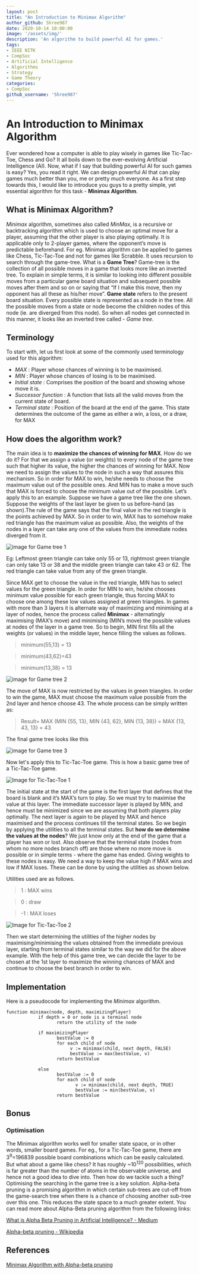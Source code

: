 ```yaml
---
layout: post
title: "An Introduction to Minimax Algorithm"
author_github: Shree987
date: 2020-10-14 10:00:00
image: '/assets/img/'
description: 'An algorithm to build powerful AI for games.'
tags:
- IEEE NITK
- CompSoc
- Artificial Intelligence
- Algorithms
- Strategy
- Game Theory
categories:
- CompSoc
github_username: 'Shree987'
---
```

# An Introduction to Minimax Algorithm
Ever wondered how a computer is able to play wisely in games like Tic-Tac-Toe, Chess and Go? It all boils down to the ever-evolving Artificial Intelligence (AI). Now, what if I say that building powerful AI for such games is easy? Yes, you read it right. We can design powerful AI that can play games much better than you, me or pretty much everyone. As a first step towards this, I would like to introduce you guys to a pretty simple, yet essential algorithm for this task - **Minimax Algorithm**.

## What is Minimax Algorithm?
*Minimax* algorithm, sometimes also called *MinMax*, is a recursive or backtracking algorithm which is used to choose an optimal move for a player, assuming that the other player is also playing optimally. It is applicable only to 2-player games, where the opponent’s move is predictable beforehand. For eg. Minimax algorithm can be applied to games like Chess, Tic-Tac-Toe and not for games like Scrabble. It uses recursion to search through the game-tree. 
What is a **Game Tree**? Game-tree is the collection of all possible moves in a game that looks more like an inverted tree. To explain in simple terms, it is similar to looking into different possible moves from a particular game board situation and subsequent possible moves after them and so on or saying that “If I make this move, then my opponent has all these as his/her move”. **Game state** refers to the present board situation. Every possible state is represented as a node in the tree. All the possible moves from a state or node become the children nodes of this node (ie. are diverged from this node). So when all nodes get connected in this manner, it looks like an inverted tree called - *Game tree*. 

## Terminology
To start with, let us first look at some of the commonly used terminology used for this algorithm:
* *MAX* : Player whose chances of winning is to be maximised.
* *MIN* : Player whose chances of losing is to be maximised.
* *Initial state* : Comprises the position of the board and showing whose move it is.
* *Successor function* : A function that lists all the valid moves from the current state of board.
* *Terminal state* : Position of the board at the end of the game. This state determines the outcome of the game as either a win, a loss, or a draw, for MAX

## How does the algorithm work?
The main idea is to **maximize the chances of winning for MAX**. How do we do it? For that we assign a value (or weights) to every node of the game tree such that higher its value, the higher the chances of winning for MAX. Now we need to assign the values to the node in such a way that assures this mechanism. So in order for MAX to win, he/she needs to choose the maximum value out of the possible ones. And MIN has to make a move such that MAX is forced to choose the minimum value out of the possible.
Let’s apply this to an example. Suppose we have a game tree like the one shown. Suppose the weights of the last layer be given to us before-hand (as shown).The rule of the game says that the final value in the red triangle is the points achieved by MAX. So in order to win, MAX has to somehow make red triangle has the maximum value as possible. Also, the weights of the nodes in a layer can take any one of the values from the immediate nodes diverged from it.

![image for Game tree 1](/blog/assets/img/Minimax-algorithm/tree1.png)

Eg: Leftmost green triangle can take only 55 or 13, rightmost green triangle can only take 13 or 38 and the middle green triangle can take  43 or 62. The red triangle can take value from any of the green triangle.

Since MAX get to choose the value in the red triangle, MIN has to select values for the green triangle. In order for MIN to win, he/she chooses minimum value possible for each green triangle, thus forcing MAX to choose one among these low values assigned at green triangles. In games with more than 3 layers it is alternate way of maximizing and minimising at a layer of nodes, hence the process called **Minimax** - alternatingly maximising (MAX’s move) and minimising (MIN’s move) the possible values at nodes of the layer in a game tree. So to begin, MIN first fills all the weights (or values) in the middle layer, hence filling the values as follows.

> minimum(55,13) = 13

> minimum(43,62)=43

> minimum(13,38) = 13

![image for Game tree 2](/blog/assets/img/Minimax-algorithm/tree2.png)

The move of MAX is now restricted by the values in green triangles. In order to win the game, MAX must choose the maximum value possible from the 2nd layer and hence choose 43. The whole process can be simply written as:

> Result= MAX (MIN {55, 13}, MIN {43, 62}, MIN {13, 38}) = MAX {13, 43, 13} = 43

The final game tree looks like this

![image for Game tree 3](/blog/assets/img/Minimax-algorithm/tree3.png)

Now let's apply this to Tic-Tac-Toe game. This is how a basic game tree of a Tic-Tac-Toe game.

![Image for Tic-Tac-Toe 1](/blog/assets/img/Minimax-algorithm/tic_tac_toe1.png)

The initial state at the start of the game is the first layer that defines that the board is blank and it’s MAX’s turn to play. So we must try to maximise the value at this layer. The immediate successor layer is played by MIN, and hence must be minimized since we are assuming that both players play optimally. The next layer is again to be played by MAX and hence maximised and the process continues till the terminal states. So we begin by applying the utilities to all the terminal states. But **how do we determine the values at the nodes**? We just know only at the end of the game that a player has won or lost. Also observe that the terminal state (nodes from whom no more nodes branch off) are those where no more move is possible or in simple terms - where the game has ended. Giving weights to these nodes is easy. We need a way to keep the value high if MAX wins and low if MAX loses. These can be done by using the utilities as shown below.

Utilities used are as follows.
> 1 : MAX wins

> 0 : draw

> -1 : MAX loses

![Image for Tic-Tac-Toe 2](/blog/assets/img/Minimax-algorithm/tic_tac_toe2.png)

Then we start determining the utilities of the higher nodes by maximising/minimising the values obtained from the immediate previous layer, starting from terminal states similar to the way we did for the above example. With the help of this game tree, we can decide the layer to be chosen at the 1st layer to maximize the winning chances of MAX and continue to choose the best branch in order to win.

## Implementation
Here is a pseudocode for implementing the *Minimax* algorithm.
```
function minimax(node, depth, maximizingPlayer)
            if depth = 0 or node is a terminal node
                   return the utility of the node

            if maximizingPlayer
                   bestValue := 0
                   for each child of node
                        v := minimax(child, next depth, FALSE)
                        bestValue := max(bestValue, v)
                   return bestValue  

            else 
                   bestValue := 0
                   for each child of node
                          v := minimax(child, next depth, TRUE)
                          bestValue := min(bestValue, v)
                   return bestValue
```

## Bonus 
### Optimisation
The Minimax algorithm works well for smaller state space, or in other words, smaller board games. For eg., for a Tic-Tac-Toe game, there are 3<sup>9</sup>=196839 possible board combinations which can be easily calculated. But what about a game like chess? It has roughly ~10<sup>120</sup> possibilities, which is far greater than the number of atoms in the observable universe, and hence not a good idea to dive into. Then how do we tackle such a thing? Optimising the searching in the game tree is a key solution. Alpha-beta pruning is a promising algorithm in which certain sub-trees are cut-off from the game-search tree when there is a chance of choosing another sub-tree over this one. This reduces the state space to a much greater extent. You can read more about Alpha-Beta pruning algorithm from the following links:

[What is Alpha Beta Pruning in Artificial Intelligence? - Medium](https://medium.com/edureka/alpha-beta-pruning-in-ai-b47ee5500f9a)

[Alpha–beta pruning - Wikipedia](https://en.wikipedia.org/wiki/Alpha%E2%80%93beta_pruning)

## References

[Minimax Algorithm with Alpha-beta pruning](https://www.hackerearth.com/blog/developers/minimax-algorithm-alpha-beta-pruning/)
